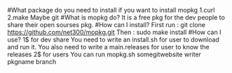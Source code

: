 #What package do you need to install if you want to install mopkg
    1.curl
    2.make
    Maybe git
#What is mopkg do?
    It is a free pkg for the dev people to share their open sourses pkg.
#How can I install?
    First run : git clone https://github.com/net300/mopkg.git
    Then : sudo make install 
#How can I use?
    1$ for dev share
        You need to write an install.sh for user to download and run it.
        You also need to write a main.releases for user to know the releases
    2$ for users
        You can run mopkg.sh somegitwebsite writer pkgname branch
